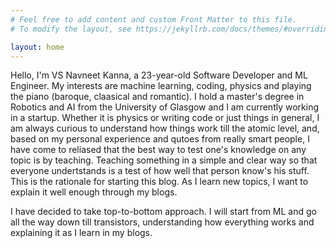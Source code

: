 ```yaml
---
# Feel free to add content and custom Front Matter to this file.
# To modify the layout, see https://jekyllrb.com/docs/themes/#overriding-theme-defaults

layout: home
---
```


Hello, I'm VS Navneet Kanna, a 23-year-old Software Developer and ML Engineer. My interests are machine learning, coding, physics and playing the piano (baroque, claasical and romantic). I hold a master's degree in Robotics and AI from the University of Glasgow and I am currently working in a startup. Whether it is physics or writing code or just things in general, I am always curious to understand how things work till the atomic level, and, based on my personal experience and qutoes from really smart people, I have come to reliased that the best way to test one's knowledge on any topic is by teaching. Teaching something in a simple and clear way so that everyone undertstands is a test of how well that person know's his stuff. This is the rationale for starting this blog. As I learn new topics, I want to explain it well enough through my blogs.

I have decided to take top-to-bottom approach. I will start from ML and go all the way down till transistors, understanding how everything works and explaining it as I learn in my blogs.

<!-- ![image](my_photo.jpeg) -->

<!-- <img align="right" width="100" height="100" src="my_photo.jpeg"> -->





